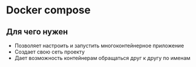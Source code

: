 # Docker compose

## Для чего нужен

- Позволяет настроить и запустить многоконтейнерное приложение
- Создает свою сеть проекту
- Дает возможность контейнерам обращаться друг к другу по именам
